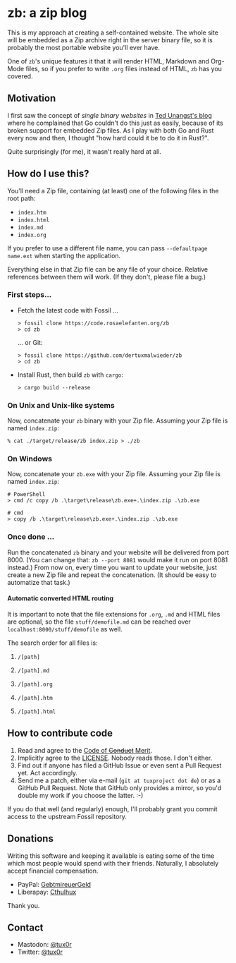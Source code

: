 # zb: a zip blog

This is my approach at creating a self-contained website. The whole site will be embedded as a Zip archive right in the server binary file, so it is probably the most portable website you'll ever have.

One of `zb`'s unique features it that it will render HTML, Markdown and Org-Mode files, so if you prefer to write `.org` files instead of HTML, `zb` has you covered.

## Motivation

I first saw the concept of *single binary websites* in [Ted Unangst's blog](https://flak.tedunangst.com/post/the-three-line-single-binary-compiler-free-blog) where he complained that Go couldn't do this just as easily, because of its broken support for embedded Zip files. As I play with both Go and Rust every now and then, I thought "how hard could it be to do it in Rust?".

Quite surprisingly (for me), it wasn't really hard at all.

## How do I use this?

You'll need a Zip file, containing (at least) one of the following files in the root path:

* `index.htm`
* `index.html`
* `index.md`
* `index.org`

If you prefer to use a different file name, you can pass `--defaultpage name.ext` when starting the application.

Everything else in that Zip file can be any file of your choice. Relative references between them will work. (If they don't, please file a bug.)

### First steps...

* Fetch the latest code with Fossil ...
  
      > fossil clone https://code.rosaelefanten.org/zb
      > cd zb
   
  ... or Git:
  
      > fossil clone https://github.com/dertuxmalwieder/zb
      > cd zb

* Install Rust, then build `zb` with `cargo`:
  
      > cargo build --release

### On Unix and Unix-like systems

Now, concatenate your `zb` binary with your Zip file. Assuming your Zip file is named `index.zip`:

    % cat ./target/release/zb index.zip > ./zb

### On Windows

Now, concatenate your `zb.exe` with your Zip file. Assuming your Zip file is named `index.zip`:

    # PowerShell
    > cmd /c copy /b .\target\release\zb.exe+.\index.zip .\zb.exe
    
    # cmd
    > copy /b .\target\release\zb.exe+.\index.zip .\zb.exe

### Once done ...

Run the concatenated `zb` binary and your website will be delivered from port 8000. (You can change that: `zb --port 8081` would make it run on port 8081 instead.) From now on, every time you want to update your website, just create a new Zip file and repeat the concatenation. (It should be easy to automatize that task.)

#### Automatic converted HTML routing

It is important to note that the file extensions for `.org`, `.md` and HTML files are optional, so the file `stuff/demofile.md` can be reached over `localhost:8000/stuff/demofile` as well.

The search order for all files is:

1. `/[path]`

2. `/[path].md`

3. `/[path].org`

4. `/[path].htm`

5. `/[path].html`

## How to contribute code

1. Read and agree to the [Code of ~~Conduct~~ Merit](CODE_OF_CONDUCT.md).
2. Implicitly agree to the [LICENSE](LICENSE). Nobody reads those. I don't either.
3. Find out if anyone has filed a GitHub Issue or even sent a Pull Request yet. Act accordingly.
4. Send me a patch, either via e-mail (`git at tuxproject dot de`) or as a GitHub Pull Request. Note that GitHub only provides a mirror, so you'd double my work if you choose the latter. :-)

If you do that well (and regularly) enough, I'll probably grant you commit access to the upstream Fossil repository.

## Donations

Writing this software and keeping it available is eating some of the time which most people would spend with their friends. Naturally, I absolutely accept financial compensation.

* PayPal: [GebtmireuerGeld](https://paypal.me/gebtmireuergeld)
* Liberapay: [Cthulhux](https://liberapay.com/Cthulhux/donate)

Thank you.

## Contact

* Mastodon: [@tux0r](https://layer8.space/@tux0r)
* Twitter: [@tux0r](https://twitter.com/tux0r)